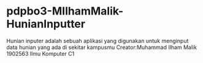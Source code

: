 # pdpbo3-MIlhamMalik-HunianInputter

Hunian inputer adalah sebuah aplikasi yang digunakan untuk menginput data hunian yang ada di sekitar kampusmu Creator:Muhammad Ilham Malik 1902563 Ilmu Komputer C1
